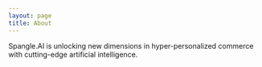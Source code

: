 ```yaml
---
layout: page
title: About
---
```


Spangle.AI is unlocking new dimensions in hyper-personalized commerce with cutting-edge artificial intelligence.
